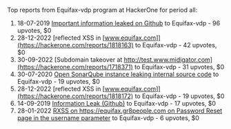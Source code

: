 Top reports from Equifax-vdp program at HackerOne for period all:

1. 18-07-2019 [Important information leaked on Github](https://hackerone.com/reports/649322) to Equifax-vdp - 96 upvotes, $0
2. 28-12-2022 [reflected XSS in [www.equifax.com]](https://hackerone.com/reports/1818163) to Equifax-vdp - 42 upvotes, $0
3. 30-09-2022 [Subdomain takeover at http://test.www.midigator.com](https://hackerone.com/reports/1718371) to Equifax-vdp - 31 upvotes, $0
4. 30-07-2020 [Open SonarQube instance leaking internal source code](https://hackerone.com/reports/947946) to Equifax-vdp - 19 upvotes, $0
5. 28-12-2022 [reflected XSS in [www.equifax.com]](https://hackerone.com/reports/1818172) to Equifax-vdp - 19 upvotes, $0
6. 14-09-2019 [Information Leak (Github)](https://hackerone.com/reports/694931) to Equifax-vdp - 17 upvotes, $0
7. 28-01-2022 [RXSS on https://equifax.gr8people.com on Password Reset page in the username parameter](https://hackerone.com/reports/1463638) to Equifax-vdp - 6 upvotes, $0
